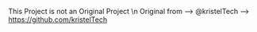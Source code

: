 This Project is not an Original Project \n
Original from --> @kristelTech --> https://github.com/kristelTech
